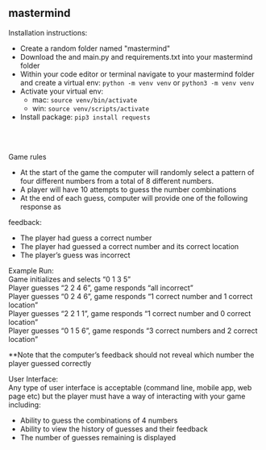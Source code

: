 ## mastermind ##

Installation instructions:
  - Create a random folder named "mastermind"
  - Download the and main.py and requirements.txt into your mastermind folder
  - Within your code editor or terminal navigate to your mastermind folder and create a virtual env: <code>python -m venv venv</code> or <code>python3 -m venv venv</code>
  - Activate your virtual env:
    - mac: <code>source venv/bin/activate</code>
    - win: <code>source venv/scripts/activate</code>
  - Install package: <code>pip3 install requests</code>
<br>
<br>

Game rules
- At the start of the game the computer will randomly select a pattern of four different
numbers from a total of 8 different numbers.
- A player will have 10 attempts to guess the number combinations
- At the end of each guess, computer will provide one of the following response as

feedback:
- The player had guess a correct number
- The player had guessed a correct number and its correct location
- The player’s guess was incorrect

Example Run:<br>
Game initializes and selects “0 1 3 5”<br>
Player guesses “2 2 4 6”, game responds “all incorrect”<br>
Player guesses “0 2 4 6”, game responds “1 correct number and 1 correct location”<br>
Player guesses “2 2 1 1”, game responds “1 correct number and 0 correct location”<br>
Player guesses “0 1 5 6”, game responds “3 correct numbers and 2 correct location”<br>

**Note that the computer’s feedback should not reveal which number the player guessed correctly

User Interface:<br>
Any type of user interface is acceptable (command line, mobile app, web page etc) but the
player must have a way of interacting with your game including:
- Ability to guess the combinations of 4 numbers
- Ability to view the history of guesses and their feedback
- The number of guesses remaining is displayed

